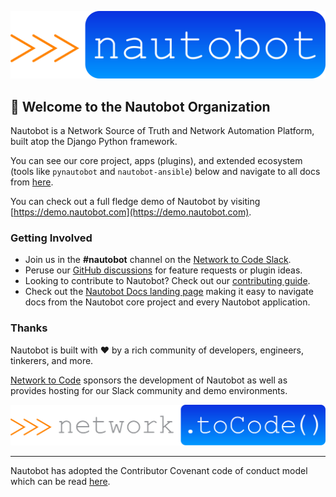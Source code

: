 ![Nautobot Logo](https://github.com/nautobot/.github/blob/main/profile/nautobot_logo.svg "Nautobot Logo")

## 👋 Welcome to the Nautobot Organization

Nautobot is a Network Source of Truth and Network Automation Platform, built atop the Django Python framework.

You can see our core project, apps (plugins), and extended ecosystem (tools like `pynautobot` and `nautobot-ansible`) below and navigate to all docs from [here](https://docs.nautobot.com).

You can check out a full fledge demo of Nautobot by visiting [https://demo.nautobot.com](https://demo.nautobot.com).

### Getting Involved

- Join us in the **#nautobot** channel on the [Network to Code Slack](https://networktocode.slack.com).
- Peruse our [GitHub discussions](https://github.com/nautobot/nautobot/discussions) for feature requests or plugin ideas.
- Looking to contribute to Nautobot? Check out our [contributing guide](https://nautobot.readthedocs.io/en/stable/development/#contributing).
- Check out the [Nautobot Docs landing page](https://docs.nautobot.com) making it easy to navigate docs from the Nautobot core project and every Nautobot application.

### Thanks

Nautobot is built with ❤️ by a rich community of developers, engineers, tinkerers, and more.

[Network to Code](https://www.networktocode.com) sponsors the development of Nautobot as well as provides hosting for our Slack community and demo environments.

![Network to Code Logo](https://github.com/nautobot/.github/blob/main/profile/ntc_logo.svg "Network to Code Logo")

---

Nautobot has adopted the Contributor Covenant code of conduct model which can be read [here](https://github.com/nautobot/nautobot/blob/develop/CODE_OF_CONDUCT.md).
